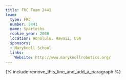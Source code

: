 ```yaml
---
title: FRC Team 2441
team:
  type: FRC
  number: 2441
  name: Spartechs
  rookie_year: 2008
  location: Honolulu, Hawaii, USA
  sponsors:
  - Maryknoll School
  links:
    Website: http://www.maryknollrobotics.org/
---
```


{% include remove_this_line_and_add_a_paragraph %}